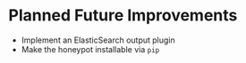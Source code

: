 # Planned Future Improvements

* Implement an ElasticSearch output plugin
* Make the honeypot installable via `pip`

